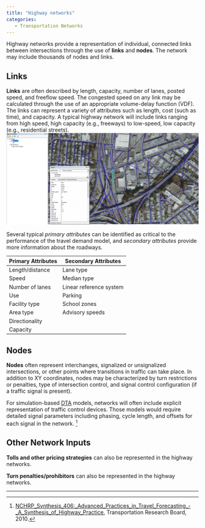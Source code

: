 ```yaml
---
title: "Highway networks"
categories:
   - Transportation Networks
---
```


Highway networks provide a representation of individual, connected links between intersections through the use of **links** and **nodes**. The network may include thousands of nodes and links.

Links
-----

**Links** are often described by length, capacity, number of lanes, posted speed, and freeflow speed. The congested speed on any link may be calculated through the use of an appropriate volume-delay function (VDF). The links can represent a variety of attributes such as length, cost (such as time), and capacity. A typical highway network will include links ranging from high speed, high capacity (e.g., freeways) to low-speed, low capacity (e.g., residential streets).
![Sample Highway Network Link](HighwayNetworkLinkExample.png "fig:Sample Highway Network Link")

Several typical *primary attributes* can be identified as critical to the performance of the travel demand model, and *secondary attributes* provide more information about the roadways.

| Primary Attributes| Secondary Attributes|
|--|--|
| Length/distance | Lane type |
| Speed | Median type|
| Number of lanes | Linear reference system  |
| Use | Parking|
| Facility type| School zones|
| Area type| Advisory speeds|
| Directionality| |
| Capacity |  |

Nodes
-----

**Nodes** often represent interchanges, signalized or unsignalized intersections, or other points where transitions in traffic can take place. In addition to XY coordinates, nodes may be characterized by turn restrictions or penalties, type of intersection control, and signal control configuration (if a traffic signal is present).

For simulation-based [DTA](Benefits_of_dynamic_network_models) models, networks will often include explicit representation of traffic control devices. Those models would require detailed signal parameters including phasing, cycle length, and offsets for each signal in the network. [^1]

Other Network Inputs
--------------------

**Tolls and other pricing strategies** can also be represented in the highway networks.

**Turn penalties/prohibitors** can also be represented in the highway networks.

------------------------------------------------------------------------

[^1]: [NCHRP\_Synthesis\_406:\_Advanced\_Practices\_in\_Travel\_Forecasting\_-\_A\_Synthesis\_of\_Highway\_Practice](NCHRP_Synthesis_406_Advanced_Practices_in_Travel_Forecasting__A_Synthesis_of_Highway_Practice), Transportation Research Board, 2010.

